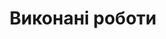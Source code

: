 ---
layout: home
title: 'Виконані роботи'
head:
  - - meta
    - name: description
      content: Блог про веб-розробку
  - - meta
    - property: og:title
      content: Портфоліо | Neuroweb
  - - meta
    - property: og:description
      content: Блог про веб-розробку
  - - meta
    - property: og:url
      content: https://neuroweb.pp.ua/portfolio

hero:
  name: "Наші роботи"
  tagline: "Дещо з того, що ми створили"

---